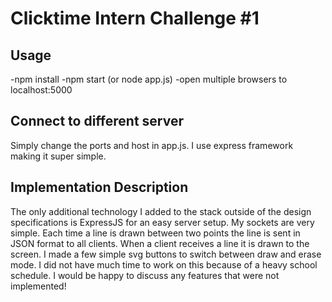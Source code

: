 # Clicktime Intern Challenge #1
## Usage
-npm install
-npm start (or node app.js)
-open multiple browsers to localhost:5000
## Connect to different server
Simply change the ports and host in app.js. I use express framework making it super simple.
## Implementation Description
The only additional technology I added to the stack outside of the design specifications is ExpressJS for an easy server setup. My sockets are very simple. Each time a line is drawn between two points the line is sent in JSON format to all clients. When a client receives a line it is drawn to the screen. I made a few simple svg buttons to switch between draw and erase mode. I did not have much time to work on this because of a heavy school schedule. I would be happy to discuss any features that were not implemented!